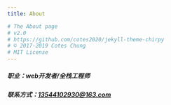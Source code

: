 ```yaml
---
title: About

# The About page
# v2.0
# https://github.com/cotes2020/jekyll-theme-chirpy
# © 2017-2019 Cotes Chung
# MIT License
---
```

##### 职业：web开发者/全栈工程师

##### 联系方式：13544102930@163.com